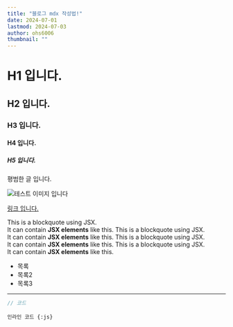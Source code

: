 ```yaml
---
title: "블로그 mdx 작성법!"
date: 2024-07-01
lastmod: 2024-07-03
author: ohs6006
thumbnail: ""
---
```


# H1 입니다.

## H2 입니다.

### H3 입니다.

#### H4 입니다.

##### H5 입니다.

평범한 글 입니다.

![테스트 이미지 입니다](이미지경로)

[링크 입니다.]()

<Callout type="info" title="나는 제목이다">
  This is a blockquote using JSX.
  <br />
  It can contain <strong>JSX elements</strong> like this.
</Callout>

<Callout type="danger" title="나는 제목이다">
  This is a blockquote using JSX.
  <br />
  It can contain <strong>JSX elements</strong> like this.
</Callout>

<Callout type="warn" title="나는 제목이다">
  This is a blockquote using JSX.
  <br />
  It can contain <strong>JSX elements</strong> like this.
</Callout>

<Callout type="normal" title="나는 제목이다">
  This is a blockquote using JSX.
  <br />
  It can contain <strong>JSX elements</strong> like this.
</Callout>

- 목록
- 목록2
- 목록3

---

```js title="" caption=""
// 코드
```

`인라인 코드 {:js}`
